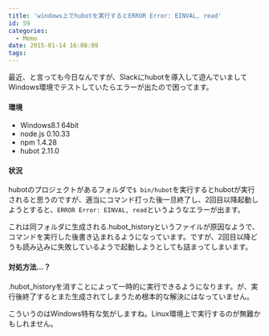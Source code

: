 ```yaml
---
title: 'windows上でhubotを実行するとERROR Error: EINVAL, read'
id: 59
categories:
  - Memo
date: 2015-01-14 16:08:09
tags:
---
```

最近、と言っても今日なんですが、Slackにhubotを導入して遊んでいましてWindows環境でテストしていたらエラーが出たので困ってます。

<!--more-->

#### 環境

*   Windows8.1 64bit
*   node.js 0.10.33
*   npm 1.4.28
*   hubot 2.11.0

#### 状況

hubotのプロジェクトがあるフォルダで`$ bin/hubot`を実行するとhubotが実行されると思うのですが、適当にコマンド打った後一旦終了し、2回目以降起動しようとすると、`ERROR Error: EINVAL, read`というようなエラーが出ます。

これは同フォルダに生成される.hubot_historyというファイルが原因なようで、コマンドを実行した後書き込まれるようになっています。ですが、2回目以降どうも読み込みに失敗しているようで起動しようとしても詰まってしまいます。

#### 対処方法...？

.hubot_historyを消すことによって一時的に実行できるようになります。が、実行後終了するとまた生成されてしまうため根本的な解決にはなっていません。

こういうのはWindows特有な気がしますね。Linux環境上で実行するのが無難かもしれません。